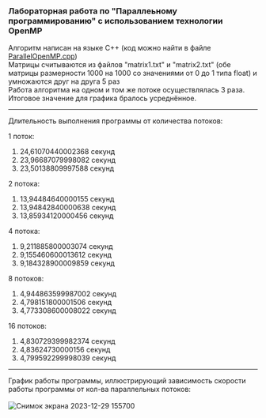 <h3>Лабораторная работа по "Параллеьному программированию" с использованием технологии OpenMP</h3>
Алгоритм написан на языке C++ (код можно найти в файле <a href="https://github.com/TepTTuJla/ParallelOpenMP/blob/master/ParallelOpenMP/ParallelOpenMP.cpp">ParallelOpenMP.cpp</a>)</br>
Матрицы считываются из файлов "matrix1.txt" и "matrix2.txt" (обе матрицы размерности 1000 на 1000 со значениями от 0 до 1 типа float) и умножаются друг на друга 5 раз</br>
Работа алгоритма на одном и том же потоке осуществлялась 3 раза. Итоговое значение для графика бралось усреднённое.</br>

-----
Длительность выполнения программы от количества потоков:</br>

1 поток:
1) 24,61070440002368 секунд
2) 23,96687079998082 секунд
3) 23,50138809997588 секунд

2 потока:
1) 13,94484640000155 секунд
2) 13,94842840000638 секунд
3) 13,85934120000456 секунд

4 потока:
1) 9,211885800003074 секунд
2) 9,155460600013612 секунд
3) 9,184328900009859 секунд

8 потоков:
1) 4,944863599987002 секунд
2) 4,798151800001506 секунд
3) 4,773308600008022 секунд

16 потоков:
1) 4,830729399982374 секунд
2) 4,83624730000156 секунд
3) 4,799592299998039 секунд
-----
График работы программы, иллюстрирующий зависимость скорости работы программы от кол-ва параллельных потоков:</br></br>
![Снимок экрана 2023-12-29 155700](https://github.com/TepTTuJla/ParallelOpenMP/assets/118662492/a500d83f-d8d7-4148-8494-3a64bddeb459)
